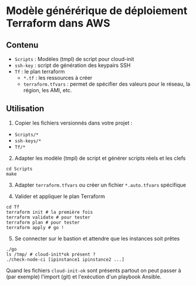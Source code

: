 # Modèle générérique de déploiement Terraform dans AWS

## Contenu

- `Scripts` : Modèles (tmpl) de script pour cloud-init
- `ssh-key` : script de génération des keypairs SSH
- `Tf` : le plan terraform
   - `*.tf` : les ressources à créer
   - `terraform.tfvars` : permet de spécifier des valeurs pour le réseau, la région, les AMI, etc.

## Utilisation

1. Copier les fichiers versionnés dans votre projet :
  - `Scripts/*`
  - `ssh-keys/*`
  - `Tf/*`

2. Adapter les modèle (tmpl) de script et générer scripts réels et les clefs 

~~~~
cd Scripts
make
~~~~

3. Adapter `terraform.tfvars` ou créer un fichier `*.auto.tfvars` spécifique

4. Valider et appliquer le plan Terraform

~~~~
cd Tf
terraform init # la première fois
terraform validate # pour tester
terraform plan # pour tester
terraform apply # go !
~~~~

5. Se connecter sur le bastion et attendre que les instances soit prêtes

~~~~
./go
ls /tmp/ # cloud-init*ok présent ?
./check-node-ci [ipinstance1 ipinstance2 ...]
~~~~

Quand les fichiers `cloud-init-ok` sont présents partout on peut passer
à (par exemple) l'import (git) et l'exécution d'un playbook Ansible.

